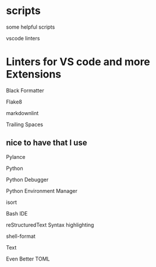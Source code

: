 # scripts
some helpful scripts

vscode linters

Linters for VS code and more Extensions
=======================================
 
Black Formatter

Flake8

markdownlint

Trailing Spaces

nice to have that I use
-----------------------

Pylance

Python

Python Debugger

Python Environment Manager

isort

Bash IDE

reStructuredText Syntax highlighting

shell-format

Text

Even Better TOML

